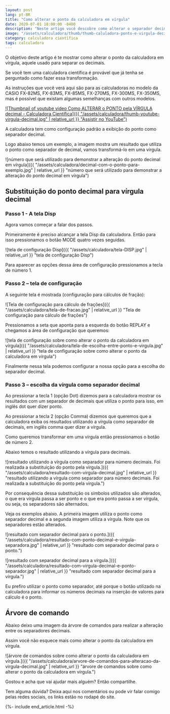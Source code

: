 ```yaml
---
layout: post
lang: pt-BR
title: "Como alterar o ponto da calculadora em vírgula"
date: 2020-07-01 18:00:00 -0400
description: "Neste artigo você descobre como alterar o separador decimal da sua calculadora entre ponto e vírgula"
image: "/assets/calculadora/thumb/thumb-caluladora-ponto-e-virgula-decimal.png"
category: calculadora científica
tags: calculadora
---
```


O objetivo deste artigo é te mostrar como alterar o ponto da calculadora em vírgula, aquele usado para separar os decimais.

Se você tem uma calculadora científica é provável que já tenha se perguntado como fazer essa transformação.

As instruções que você verá aqui são para as calculadoras no modelo da CASIO FX-82MS, FX-83MS, FX-85MS, FX-270MS, FX-300MS, FX-350MS, mas é possível que existam algumas semelhanças com outros modelos.

<!-- Youtube Video -->
<a href="https://www.youtube.com/watch?v=P3z1txZ5IO8" target="_blank">
  ![Thumbnail of youtube video Como ALTERAR o PONTO pela VÍRGULA decimal - Calculadora Científica]({{ "/assets/calculadora/thumb-youtube-virgula-decimal.jpg" | relative_url }} "Assistir no YouTube")
</a>

A calculadora tem como configuração padrão a exibição do ponto como separador decimal.

Logo abaixo temos um exemplo, a imagem mostra um resultado que utiliza o ponto como separador de decimal, vamos transformá-lo em uma vírgula.

![número que será utilizado para demonstrar a alteração do ponto decimal em vírgula]({{ "/assets/calculadora/decimal-com-o-ponto-para-exemplo.jpg" | relative_url }} "número que será utilizado para demonstrar a alteração do ponto decimal em vírgula")

## Substituição do ponto decimal para vírgula decimal

### Passo 1 - A tela Disp

Agora vamos começar a falar dos passos.

Primeiramente é preciso alcançar a tela Disp da calculadora. Então para isso pressionamos o botão MODE quatro vezes seguidas.

![tela de configuração Disp]({{ "/assets/calculadora/tela-DISP.jpg" | relative_url }} "tela de configuração Disp")

Para aparecer as opções dessa área de configuração pressionamos a tecla de número 1.

### Passo 2 – tela de configuração

A seguinte tela é mostrada (configuração para cálculos de fração):

![Tela de configuração para cálculo de frações]({{ "/assets/calculadora/tela-de-fracao.jpg" | relative_url }} "Tela de configuração para cálculo de frações")

Pressionamos a seta que aponta para a esquerda do botão REPLAY e chegamos a área de configuração que queremos:

![tela de configuração sobre como alterar o ponto da calculadora em vírgula]({{ "/assets/calculadora/tela-de-escolha-entre-ponto-e-virgula.jpg" | relative_url }} "tela de configuração sobre como alterar o ponto da calculadora em vírgula")

Finalmente nessa tela podemos configurar a nossa opção para a escolha do separador decimal.

### Passo 3 – escolha da vírgula como separador decimal

Ao pressionar a tecla 1 (opção Dot) dizemos para a calculadora mostrar os resultados com um separador de decimais que utiliza o ponto para isso, em inglês dot quer dizer ponto.

Ao pressionar a tecla 2 (opção Comma) dizemos que queremos que a calculadora exiba os resultados utilizando a vírgula como separador de decimais, em inglês comma quer dizer a vírgula.

Como queremos transformar em uma vírgula então pressionamos o botão de número 2.

Abaixo temos o resultado utilizando a vírgula para decimais.

![resultado utilizando a vírgula como separador para número decimais. Foi realizada a substituição do ponto pela virgula.]({{ "/assets/calculadora/resultado-com-virgula-decimal.jpg" | relative_url }} "resultado utilizando a vírgula como separador para número decimais. Foi realizada a substituição do ponto pela virgula.")

Por consequência dessa substituição os símbolos utilizados são alterados, o que era vírgula passa a ser ponto e o que era ponto passa a ser vírgula, ou seja, os separadores são alternados.

Veja os exemplos abaixo. A primeira imagem utiliza o ponto como separador decimal e a segunda imagem utiliza a vírgula. Note que os separadores estão alterados.

![resultado com separador decimal para o ponto.]({{ "/assets/calculadora/resultado-com-ponto-decimal-e-virgula-separadora.jpg" | relative_url }} "resultado com separador decimal para o ponto.")

![resultado com separador decimal para a vírgula.]({{ "/assets/calculadora/resultado-com-virgula-decimal-e-ponto-separador.jpg" | relative_url }} "resultado com separador decimal para a vírgula.")

Eu prefiro utilizar o ponto como separador, até porque o botão utilizado na calculadora para informar os números decimais na inserção de valores para cálculo é o ponto.

## Árvore de comando

Abaixo deixo uma imagem da árvore de comandos para realizar a alteração entre os separadores decimais.

Assim você não esquece mais como alterar o ponto da calculadora em vírgula.

![árvore de comandos sobre como alterar o ponto da calculadora em vírgula.]({{ "/assets/calculadora/arvore-de-comandos-para-alteracao-da-virgula-decimal.jpg" | relative_url }} "árvore de comandos sobre como alterar o ponto da calculadora em vírgula.")

Gostou e acha que vai ajudar mais alguém? Então compartilhe.

Tem alguma dúvida? Deixa aqui nos comentários ou pode vir falar comigo pelas redes sociais, os links estão no rodapé do site.

{%- include end_article.html -%}
